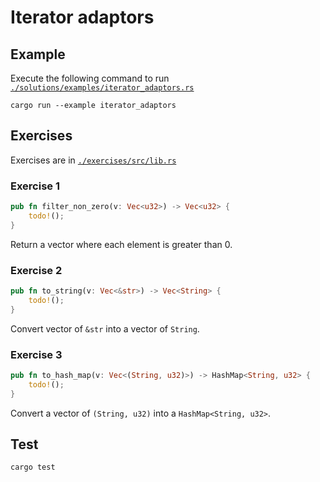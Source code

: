 # Iterator adaptors

## Example

Execute the following command to run [`./solutions/examples/iterator_adaptors.rs`](./solutions/examples/iterator_adaptors.rs)

```shell
cargo run --example iterator_adaptors
```

## Exercises

Exercises are in [`./exercises/src/lib.rs`](./exercises/src/lib.rs)

### Exercise 1

```rust
pub fn filter_non_zero(v: Vec<u32>) -> Vec<u32> {
    todo!();
}
```

Return a vector where each element is greater than 0.

### Exercise 2

```rust
pub fn to_string(v: Vec<&str>) -> Vec<String> {
    todo!();
}
```

Convert vector of `&str` into a vector of `String`.

### Exercise 3

```rust
pub fn to_hash_map(v: Vec<(String, u32)>) -> HashMap<String, u32> {
    todo!();
}
```

Convert a vector of `(String, u32)` into a `HashMap<String, u32>`.

## Test

```shell
cargo test
```
